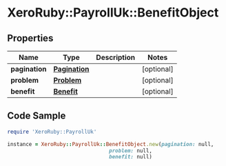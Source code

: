 # XeroRuby::PayrollUk::BenefitObject

## Properties

Name | Type | Description | Notes
------------ | ------------- | ------------- | -------------
**pagination** | [**Pagination**](Pagination.md) |  | [optional] 
**problem** | [**Problem**](Problem.md) |  | [optional] 
**benefit** | [**Benefit**](Benefit.md) |  | [optional] 

## Code Sample

```ruby
require 'XeroRuby::PayrollUk'

instance = XeroRuby::PayrollUk::BenefitObject.new(pagination: null,
                                 problem: null,
                                 benefit: null)
```


